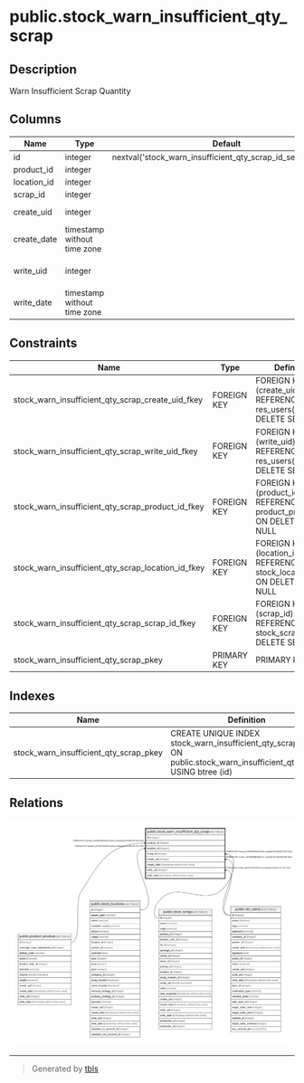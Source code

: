 # public.stock_warn_insufficient_qty_scrap

## Description

Warn Insufficient Scrap Quantity

## Columns

| Name | Type | Default | Nullable | Children | Parents | Comment |
| ---- | ---- | ------- | -------- | -------- | ------- | ------- |
| id | integer | nextval('stock_warn_insufficient_qty_scrap_id_seq'::regclass) | false |  |  |  |
| product_id | integer |  | false |  | [public.product_product](public.product_product.md) | Product |
| location_id | integer |  | false |  | [public.stock_location](public.stock_location.md) | Location |
| scrap_id | integer |  | true |  | [public.stock_scrap](public.stock_scrap.md) | Scrap |
| create_uid | integer |  | true |  | [public.res_users](public.res_users.md) | Created by |
| create_date | timestamp without time zone |  | true |  |  | Created on |
| write_uid | integer |  | true |  | [public.res_users](public.res_users.md) | Last Updated by |
| write_date | timestamp without time zone |  | true |  |  | Last Updated on |

## Constraints

| Name | Type | Definition |
| ---- | ---- | ---------- |
| stock_warn_insufficient_qty_scrap_create_uid_fkey | FOREIGN KEY | FOREIGN KEY (create_uid) REFERENCES res_users(id) ON DELETE SET NULL |
| stock_warn_insufficient_qty_scrap_write_uid_fkey | FOREIGN KEY | FOREIGN KEY (write_uid) REFERENCES res_users(id) ON DELETE SET NULL |
| stock_warn_insufficient_qty_scrap_product_id_fkey | FOREIGN KEY | FOREIGN KEY (product_id) REFERENCES product_product(id) ON DELETE SET NULL |
| stock_warn_insufficient_qty_scrap_location_id_fkey | FOREIGN KEY | FOREIGN KEY (location_id) REFERENCES stock_location(id) ON DELETE SET NULL |
| stock_warn_insufficient_qty_scrap_scrap_id_fkey | FOREIGN KEY | FOREIGN KEY (scrap_id) REFERENCES stock_scrap(id) ON DELETE SET NULL |
| stock_warn_insufficient_qty_scrap_pkey | PRIMARY KEY | PRIMARY KEY (id) |

## Indexes

| Name | Definition |
| ---- | ---------- |
| stock_warn_insufficient_qty_scrap_pkey | CREATE UNIQUE INDEX stock_warn_insufficient_qty_scrap_pkey ON public.stock_warn_insufficient_qty_scrap USING btree (id) |

## Relations

![er](public.stock_warn_insufficient_qty_scrap.svg)

---

> Generated by [tbls](https://github.com/k1LoW/tbls)
